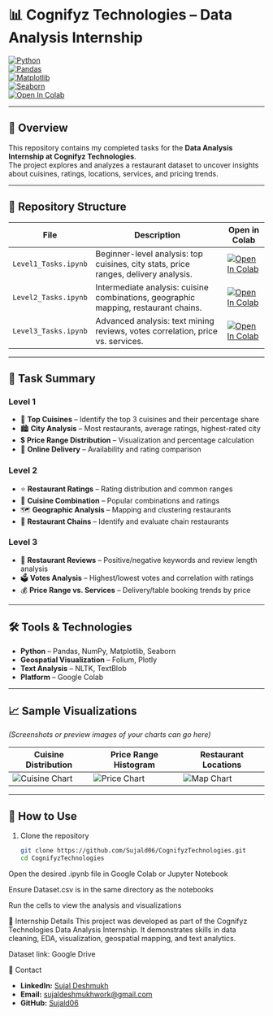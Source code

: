 # 📊 Cognifyz Technologies – Data Analysis Internship

[![Python](https://img.shields.io/badge/Python-3.8%2B-blue.svg)](https://www.python.org/)  
[![Pandas](https://img.shields.io/badge/Pandas-Data%20Analysis-yellowgreen)](https://pandas.pydata.org/)  
[![Matplotlib](https://img.shields.io/badge/Matplotlib-Visualization-orange)](https://matplotlib.org/)  
[![Seaborn](https://img.shields.io/badge/Seaborn-Graphs-lightblue)](https://seaborn.pydata.org/)  
[![Open In Colab](https://colab.research.google.com/assets/colab-badge.svg)](#)  

---

## 📌 Overview
This repository contains my completed tasks for the **Data Analysis Internship at Cognifyz Technologies**.  
The project explores and analyzes a restaurant dataset to uncover insights about cuisines, ratings, locations, services, and pricing trends.

---

## 📂 Repository Structure
| File | Description | Open in Colab |
|------|-------------|---------------|
| `Level1_Tasks.ipynb` | Beginner-level analysis: top cuisines, city stats, price ranges, delivery analysis. | [![Open In Colab](https://colab.research.google.com/assets/colab-badge.svg)](https://colab.research.google.com/github/Sujald06/CognifyzTechnologies/blob/main/Level1_Tasks.ipynb) |
| `Level2_Tasks.ipynb` | Intermediate analysis: cuisine combinations, geographic mapping, restaurant chains. | [![Open In Colab](https://colab.research.google.com/assets/colab-badge.svg)](https://colab.research.google.com/github/Sujald06/CognifyzTechnologies/blob/main/Level2_Tasks.ipynb) |
| `Level3_Tasks.ipynb` | Advanced analysis: text mining reviews, votes correlation, price vs. services. | [![Open In Colab](https://colab.research.google.com/assets/colab-badge.svg)](https://colab.research.google.com/github/Sujald06/CognifyzTechnologies/blob/main/Level3_Tasks.ipynb) |

---

## 📝 Task Summary

### Level 1
- 📌 **Top Cuisines** – Identify the top 3 cuisines and their percentage share  
- 🏙 **City Analysis** – Most restaurants, average ratings, highest-rated city  
- 💲 **Price Range Distribution** – Visualization and percentage calculation  
- 🚚 **Online Delivery** – Availability and rating comparison  

### Level 2
- ⭐ **Restaurant Ratings** – Rating distribution and common ranges  
- 🍜 **Cuisine Combination** – Popular combinations and ratings  
- 🗺 **Geographic Analysis** – Mapping and clustering restaurants  
- 🏢 **Restaurant Chains** – Identify and evaluate chain restaurants  

### Level 3
- 📝 **Restaurant Reviews** – Positive/negative keywords and review length analysis  
- 🗳 **Votes Analysis** – Highest/lowest votes and correlation with ratings  
- 💰 **Price Range vs. Services** – Delivery/table booking trends by price  

---

## 🛠️ Tools & Technologies
- **Python** – Pandas, NumPy, Matplotlib, Seaborn  
- **Geospatial Visualization** – Folium, Plotly  
- **Text Analysis** – NLTK, TextBlob  
- **Platform** – Google Colab  

---

## 📈 Sample Visualizations
*(Screenshots or preview images of your charts can go here)*

| Cuisine Distribution | Price Range Histogram | Restaurant Locations |
|----------------------|-----------------------|----------------------|
| ![Cuisine Chart](https://via.placeholder.com/300x200.png?text=Cuisine+Chart) | ![Price Chart](https://via.placeholder.com/300x200.png?text=Price+Histogram) | ![Map Chart](https://via.placeholder.com/300x200.png?text=Map) |

---

## 🚀 How to Use
1. Clone the repository  
   ```bash
   git clone https://github.com/Sujald06/CognifyzTechnologies.git
   cd CognifyzTechnologies
Open the desired .ipynb file in Google Colab or Jupyter Notebook

Ensure Dataset.csv is in the same directory as the notebooks

Run the cells to view the analysis and visualizations

📜 Internship Details
This project was developed as part of the Cognifyz Technologies Data Analysis Internship.
It demonstrates skills in data cleaning, EDA, visualization, geospatial mapping, and text analytics.

Dataset link: Google Drive

📧 Contact

- **LinkedIn:** [Sujal Deshmukh](https://www.linkedin.com/in/sujal-deshmukh-a93060349/)  
- **Email:** sujaldeshmukhwork@gmail.com  
- **GitHub:** [Sujald06](https://github.com/Sujald06)
